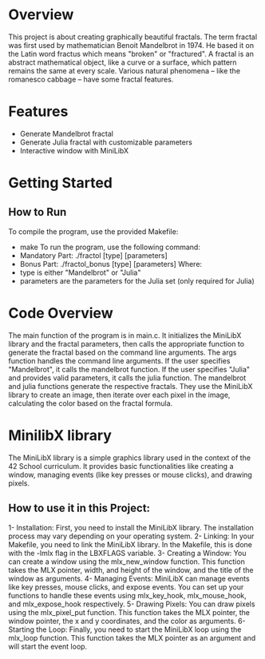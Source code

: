 # Overview
This project is about creating graphically beautiful fractals.
The term fractal was first used by mathematician Benoit Mandelbrot in 1974. He based
it on the Latin word fractus which means "broken" or "fractured".
A fractal is an abstract mathematical object, like a curve or a surface, which pattern
remains the same at every scale.
Various natural phenomena – like the romanesco cabbage – have some fractal features.
# Features
  * Generate Mandelbrot fractal
  * Generate Julia fractal with customizable parameters
  * Interactive window with MiniLibX

# Getting Started
## How to Run

To compile the program, use the provided Makefile:
 * make
To run the program, use the following command:
 * Mandatory Part: ./fractol [type] [parameters]
 * Bonus Part: ./fractol_bonus [type] [parameters]
Where:
  * type is either "Mandelbrot" or "Julia"
  * parameters are the parameters for the Julia set (only required for Julia)
# Code Overview
The main function of the program is in main.c. It initializes the MiniLibX library and the fractal parameters, then calls the appropriate function to generate the fractal based on the command line arguments.
The args function handles the command line arguments. If the user specifies "Mandelbrot", it calls the mandelbrot function. If the user specifies "Julia" and provides valid parameters, it calls the julia function.
The mandelbrot and julia functions generate the respective fractals. They use the MiniLibX library to create an image, then iterate over each pixel in the image, calculating the color based on the fractal formula.

# MinilibX library
The MiniLibX library is a simple graphics library used in the context of the 42 School curriculum. It provides basic functionalities like creating a window, managing events (like key presses or mouse clicks), and drawing pixels.
## How to use it in this Project: 
  1- Installation: First, you need to install the MiniLibX library. The installation process may vary depending on your operating system.
  2- Linking: In your Makefile, you need to link the MiniLibX library. In the Makefile, this is done with the -lmlx flag in the LBXFLAGS variable.
  3- Creating a Window: You can create a window using the mlx_new_window function. This function takes the MLX pointer, width, and height of the window, and the title of the window as arguments.
  4- Managing Events: MiniLibX can manage events like key presses, mouse clicks, and expose events. You can set up your functions to handle these events using mlx_key_hook, mlx_mouse_hook, and mlx_expose_hook respectively.
  5- Drawing Pixels: You can draw pixels using the mlx_pixel_put function. This function takes the MLX pointer, the window pointer, the x and y coordinates, and the color as arguments.
  6- Starting the Loop: Finally, you need to start the MiniLibX loop using the mlx_loop function. This function takes the MLX pointer as an argument and will start the event loop.
